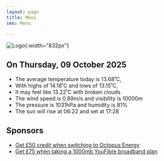 ```yaml
---
layout: page
title: Menu
seo: Menu

---
```


![Logo](/images/logo.jpg){:width="832px"}

<!-- weather_marker starts -->
## On Thursday, 09 October 2025

- The average temperature today is 13.68˚C,
- With highs of 14.18˚C and lows of 13.15˚C,
- It may feel like 13.22˚C with broken clouds
- The wind speed is 0.89m/s and visibility is 10000m
- The pressure is 1031hPa and humidity is 81%
- The sun will rise at 06:22 and set at 17:28

<!-- weather_marker ends -->

## Sponsors

- [Get £50 credit when switching to Octopus Energy](https://bit.ly/3oD1nnS)
- [Get £75 when taking a 1000mb YouFibre broadband plan](https://aklam.io/91zWhU?)
